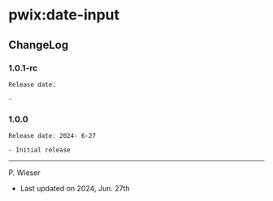 # pwix:date-input

## ChangeLog

### 1.0.1-rc

    Release date:

    -

### 1.0.0

    Release date: 2024- 6-27

    - Initial release

---
P. Wieser
- Last updated on 2024, Jun. 27th
